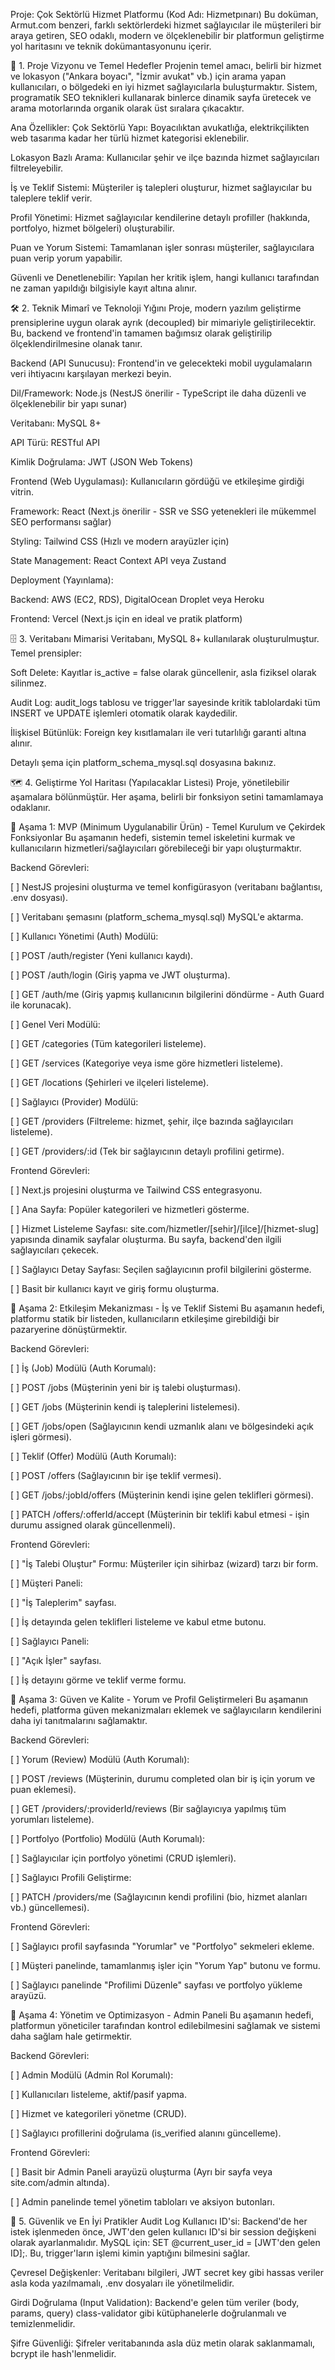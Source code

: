 Proje: Çok Sektörlü Hizmet Platformu (Kod Adı: Hizmetpınarı)
Bu doküman, Armut.com benzeri, farklı sektörlerdeki hizmet sağlayıcılar ile müşterileri bir araya getiren, SEO odaklı, modern ve ölçeklenebilir bir platformun geliştirme yol haritasını ve teknik dokümantasyonunu içerir.

🚀 1. Proje Vizyonu ve Temel Hedefler
Projenin temel amacı, belirli bir hizmet ve lokasyon ("Ankara boyacı", "İzmir avukat" vb.) için arama yapan kullanıcıları, o bölgedeki en iyi hizmet sağlayıcılarla buluşturmaktır. Sistem, programatik SEO teknikleri kullanarak binlerce dinamik sayfa üretecek ve arama motorlarında organik olarak üst sıralara çıkacaktır.

Ana Özellikler:
Çok Sektörlü Yapı: Boyacılıktan avukatlığa, elektrikçilikten web tasarıma kadar her türlü hizmet kategorisi eklenebilir.

Lokasyon Bazlı Arama: Kullanıcılar şehir ve ilçe bazında hizmet sağlayıcıları filtreleyebilir.

İş ve Teklif Sistemi: Müşteriler iş talepleri oluşturur, hizmet sağlayıcılar bu taleplere teklif verir.

Profil Yönetimi: Hizmet sağlayıcılar kendilerine detaylı profiller (hakkında, portfolyo, hizmet bölgeleri) oluşturabilir.

Puan ve Yorum Sistemi: Tamamlanan işler sonrası müşteriler, sağlayıcılara puan verip yorum yapabilir.

Güvenli ve Denetlenebilir: Yapılan her kritik işlem, hangi kullanıcı tarafından ne zaman yapıldığı bilgisiyle kayıt altına alınır.

🛠️ 2. Teknik Mimarî ve Teknoloji Yığını
Proje, modern yazılım geliştirme prensiplerine uygun olarak ayrık (decoupled) bir mimariyle geliştirilecektir. Bu, backend ve frontend'in tamamen bağımsız olarak geliştirilip ölçeklendirilmesine olanak tanır.

Backend (API Sunucusu): Frontend'in ve gelecekteki mobil uygulamaların veri ihtiyacını karşılayan merkezi beyin.

Dil/Framework: Node.js (NestJS önerilir - TypeScript ile daha düzenli ve ölçeklenebilir bir yapı sunar)

Veritabanı: MySQL 8+

API Türü: RESTful API

Kimlik Doğrulama: JWT (JSON Web Tokens)

Frontend (Web Uygulaması): Kullanıcıların gördüğü ve etkileşime girdiği vitrin.

Framework: React (Next.js önerilir - SSR ve SSG yetenekleri ile mükemmel SEO performansı sağlar)

Styling: Tailwind CSS (Hızlı ve modern arayüzler için)

State Management: React Context API veya Zustand

Deployment (Yayınlama):

Backend: AWS (EC2, RDS), DigitalOcean Droplet veya Heroku

Frontend: Vercel (Next.js için en ideal ve pratik platform)

🗄️ 3. Veritabanı Mimarisi
Veritabanı, MySQL 8+ kullanılarak oluşturulmuştur. Temel prensipler:

Soft Delete: Kayıtlar is_active = false olarak güncellenir, asla fiziksel olarak silinmez.

Audit Log: audit_logs tablosu ve trigger'lar sayesinde kritik tablolardaki tüm INSERT ve UPDATE işlemleri otomatik olarak kaydedilir.

İlişkisel Bütünlük: Foreign key kısıtlamaları ile veri tutarlılığı garanti altına alınır.

Detaylı şema için platform_schema_mysql.sql dosyasına bakınız.

🗺️ 4. Geliştirme Yol Haritası (Yapılacaklar Listesi)
Proje, yönetilebilir aşamalara bölünmüştür. Her aşama, belirli bir fonksiyon setini tamamlamaya odaklanır.

📌 Aşama 1: MVP (Minimum Uygulanabilir Ürün) - Temel Kurulum ve Çekirdek Fonksiyonlar
Bu aşamanın hedefi, sistemin temel iskeletini kurmak ve kullanıcıların hizmetleri/sağlayıcıları görebileceği bir yapı oluşturmaktır.

Backend Görevleri:

[ ] NestJS projesini oluşturma ve temel konfigürasyon (veritabanı bağlantısı, .env dosyası).

[ ] Veritabanı şemasını (platform_schema_mysql.sql) MySQL'e aktarma.

[ ] Kullanıcı Yönetimi (Auth) Modülü:

[ ] POST /auth/register (Yeni kullanıcı kaydı).

[ ] POST /auth/login (Giriş yapma ve JWT oluşturma).

[ ] GET /auth/me (Giriş yapmış kullanıcının bilgilerini döndürme - Auth Guard ile korunacak).

[ ] Genel Veri Modülü:

[ ] GET /categories (Tüm kategorileri listeleme).

[ ] GET /services (Kategoriye veya isme göre hizmetleri listeleme).

[ ] GET /locations (Şehirleri ve ilçeleri listeleme).

[ ] Sağlayıcı (Provider) Modülü:

[ ] GET /providers (Filtreleme: hizmet, şehir, ilçe bazında sağlayıcıları listeleme).

[ ] GET /providers/:id (Tek bir sağlayıcının detaylı profilini getirme).

Frontend Görevleri:

[ ] Next.js projesini oluşturma ve Tailwind CSS entegrasyonu.

[ ] Ana Sayfa: Popüler kategorileri ve hizmetleri gösterme.

[ ] Hizmet Listeleme Sayfası: site.com/hizmetler/[sehir]/[ilce]/[hizmet-slug] yapısında dinamik sayfalar oluşturma. Bu sayfa, backend'den ilgili sağlayıcıları çekecek.

[ ] Sağlayıcı Detay Sayfası: Seçilen sağlayıcının profil bilgilerini gösterme.

[ ] Basit bir kullanıcı kayıt ve giriş formu oluşturma.

📌 Aşama 2: Etkileşim Mekanizması - İş ve Teklif Sistemi
Bu aşamanın hedefi, platformu statik bir listeden, kullanıcıların etkileşime girebildiği bir pazaryerine dönüştürmektir.

Backend Görevleri:

[ ] İş (Job) Modülü (Auth Korumalı):

[ ] POST /jobs (Müşterinin yeni bir iş talebi oluşturması).

[ ] GET /jobs (Müşterinin kendi iş taleplerini listelemesi).

[ ] GET /jobs/open (Sağlayıcının kendi uzmanlık alanı ve bölgesindeki açık işleri görmesi).

[ ] Teklif (Offer) Modülü (Auth Korumalı):

[ ] POST /offers (Sağlayıcının bir işe teklif vermesi).

[ ] GET /jobs/:jobId/offers (Müşterinin kendi işine gelen teklifleri görmesi).

[ ] PATCH /offers/:offerId/accept (Müşterinin bir teklifi kabul etmesi - işin durumu assigned olarak güncellenmeli).

Frontend Görevleri:

[ ] "İş Talebi Oluştur" Formu: Müşteriler için sihirbaz (wizard) tarzı bir form.

[ ] Müşteri Paneli:

[ ] "İş Taleplerim" sayfası.

[ ] İş detayında gelen teklifleri listeleme ve kabul etme butonu.

[ ] Sağlayıcı Paneli:

[ ] "Açık İşler" sayfası.

[ ] İş detayını görme ve teklif verme formu.

📌 Aşama 3: Güven ve Kalite - Yorum ve Profil Geliştirmeleri
Bu aşamanın hedefi, platforma güven mekanizmaları eklemek ve sağlayıcıların kendilerini daha iyi tanıtmalarını sağlamaktır.

Backend Görevleri:

[ ] Yorum (Review) Modülü (Auth Korumalı):

[ ] POST /reviews (Müşterinin, durumu completed olan bir iş için yorum ve puan eklemesi).

[ ] GET /providers/:providerId/reviews (Bir sağlayıcıya yapılmış tüm yorumları listeleme).

[ ] Portfolyo (Portfolio) Modülü (Auth Korumalı):

[ ] Sağlayıcılar için portfolyo yönetimi (CRUD işlemleri).

[ ] Sağlayıcı Profili Geliştirme:

[ ] PATCH /providers/me (Sağlayıcının kendi profilini (bio, hizmet alanları vb.) güncellemesi).

Frontend Görevleri:

[ ] Sağlayıcı profil sayfasında "Yorumlar" ve "Portfolyo" sekmeleri ekleme.

[ ] Müşteri panelinde, tamamlanmış işler için "Yorum Yap" butonu ve formu.

[ ] Sağlayıcı panelinde "Profilimi Düzenle" sayfası ve portfolyo yükleme arayüzü.

📌 Aşama 4: Yönetim ve Optimizasyon - Admin Paneli
Bu aşamanın hedefi, platformun yöneticiler tarafından kontrol edilebilmesini sağlamak ve sistemi daha sağlam hale getirmektir.

Backend Görevleri:

[ ] Admin Modülü (Admin Rol Korumalı):

[ ] Kullanıcıları listeleme, aktif/pasif yapma.

[ ] Hizmet ve kategorileri yönetme (CRUD).

[ ] Sağlayıcı profillerini doğrulama (is_verified alanını güncelleme).

Frontend Görevleri:

[ ] Basit bir Admin Paneli arayüzü oluşturma (Ayrı bir sayfa veya site.com/admin altında).

[ ] Admin panelinde temel yönetim tabloları ve aksiyon butonları.

🔐 5. Güvenlik ve En İyi Pratikler
Audit Log Kullanıcı ID'si: Backend'de her istek işlenmeden önce, JWT'den gelen kullanıcı ID'si bir session değişkeni olarak ayarlanmalıdır. MySQL için: SET @current_user_id = [JWT'den gelen ID];. Bu, trigger'ların işlemi kimin yaptığını bilmesini sağlar.

Çevresel Değişkenler: Veritabanı bilgileri, JWT secret key gibi hassas veriler asla koda yazılmamalı, .env dosyaları ile yönetilmelidir.

Girdi Doğrulama (Input Validation): Backend'e gelen tüm veriler (body, params, query) class-validator gibi kütüphanelerle doğrulanmalı ve temizlenmelidir.

Şifre Güvenliği: Şifreler veritabanında asla düz metin olarak saklanmamalı, bcrypt ile hash'lenmelidir.
